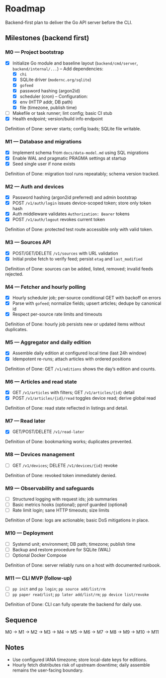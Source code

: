 # Roadmap

Backend-first plan to deliver the Go API server before the CLI.

## Milestones (backend first)

### M0 — Project bootstrap

- [x] Initialize Go module and baseline layout (`backend/cmd/server`, `backend/internal/...`)
– Add dependencies:
  - [x] `chi`
  - [x] SQLite driver (`modernc.org/sqlite`)
  - [x] `gofeed`
  - [x] password hashing (argon2id)
  - [x] scheduler (cron)
– Configuration:
  - [x] env (HTTP addr, DB path)
  - [x] file (timezone, publish time)
- [ ] Makefile or task runner; lint config; basic CI stub
- [x] Health endpoint; version/build info endpoint

Definition of Done: server starts; config loads; SQLite file writable.

### M1 — Database and migrations

- [x] Implement schema from `docs/data-model.md` using SQL migrations
- [x] Enable WAL and pragmatic PRAGMA settings at startup
- [x] Seed single user if none exists

Definition of Done: migration tool runs repeatably; schema version tracked.

### M2 — Auth and devices

- [x] Password hashing (argon2id preferred) and admin bootstrap
- [x] POST `/v1/auth/login` issues device-scoped token; store only token hash
- [x] Auth middleware validates `Authorization: Bearer` tokens
- [x] POST `/v1/auth/logout` revokes current token

Definition of Done: protected test route accessible only with valid token.

### M3 — Sources API

- [x] POST/GET/DELETE `/v1/sources` with URL validation
- [x] Initial probe fetch to verify feed; persist `etag` and `last_modified`

Definition of Done: sources can be added, listed, removed; invalid feeds rejected.

### M4 — Fetcher and hourly polling

- [x] Hourly scheduler job; per-source conditional GET with backoff on errors
- [x] Parse with `gofeed`; normalize fields; upsert articles; dedupe by canonical id
- [x] Respect per-source rate limits and timeouts

Definition of Done: hourly job persists new or updated items without duplicates.

### M5 — Aggregator and daily edition

- [x] Assemble daily edition at configured local time (last 24h window)
- [x] Idempotent re-runs; attach articles with ordered positions

Definition of Done: GET `/v1/editions` shows the day’s edition and counts.

### M6 — Articles and read state

- [x] GET `/v1/articles` with filters; GET `/v1/articles/{id}` detail
- [x] POST `/v1/articles/{id}/read` toggles device read; derive global read

Definition of Done: read state reflected in listings and detail.

### M7 — Read later

- [x] GET/POST/DELETE `/v1/read-later`

Definition of Done: bookmarking works; duplicates prevented.

### M8 — Devices management

- [ ] GET `/v1/devices`; DELETE `/v1/devices/{id}` revoke

Definition of Done: revoked token immediately denied.

### M9 — Observability and safeguards

- [ ] Structured logging with request ids; job summaries
- [ ] Basic metrics hooks (optional); pprof guarded (optional)
- [ ] Rate limit login; sane HTTP timeouts; size limits

Definition of Done: logs are actionable; basic DoS mitigations in place.

### M10 — Deployment

- [ ] Systemd unit; environment; DB path; timezone; publish time
- [ ] Backup and restore procedure for SQLite (WAL)
- [ ] Optional Docker Compose

Definition of Done: server reliably runs on a host with documented runbook.

### M11 — CLI MVP (follow-up)

- [ ] `pp init` and `pp login`; `pp source add/list/rm`
- [ ] `pp paper read/list`; `pp later add/list/rm`; `pp device list/revoke`

Definition of Done: CLI can fully operate the backend for daily use.

## Sequence

M0 → M1 → M2 → M3 → M4 → M5 → M6 → M7 → M8 → M9 → M10 → M11

## Notes

- Use configured IANA timezone; store local-date keys for editions.
- Hourly fetch distributes risk of upstream downtime; daily assemble remains the user-facing boundary.
